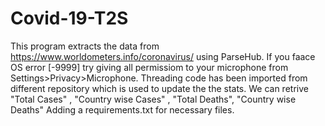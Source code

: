# Covid-19-T2S
This program extracts the data from https://www.worldometers.info/coronavirus/ using ParseHub.
If you faace OS error [-9999] try giving all permissiom to your microphone from Settings>Privacy>Microphone.
Threading code has been imported from different repository which is used to update the the stats.
We can retrive "Total Cases" , "Country wise Cases" , "Total Deaths", "Country wise Deaths"
Adding a requirements.txt for necessary files.
